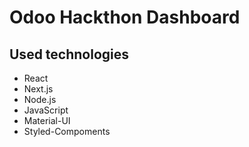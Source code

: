 # Odoo Hackthon Dashboard

## Used technologies

- React
- Next.js
- Node.js
- JavaScript
- Material-UI
- Styled-Compoments
